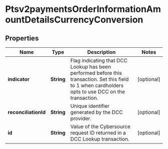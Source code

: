 
# Ptsv2paymentsOrderInformationAmountDetailsCurrencyConversion

## Properties
Name | Type | Description | Notes
------------ | ------------- | ------------- | -------------
**indicator** | **String** | Flag indicating that DCC Lookup has been performed before this transaction. Set this field to 1 when cardholders opts to use DCC on the transaction.  |  [optional]
**reconciliationId** | **String** | Unique identifier generated by the DCC provider.  |  [optional]
**id** | **String** | Value of the Cybersource request ID returned in a DCC Lookup transaction.  |  [optional]



